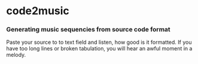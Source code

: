 # code2music
### Generating music sequencies from source code format
Paste your source to to text field and listen, how good is it formatted.
If you have too long lines or broken tabulation, you will hear an awful moment in a melody.
